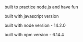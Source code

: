 built to practice node.js and have fun

built with javascript version 

built with node version - 14.2.0

built with npm version - 6.14.4
